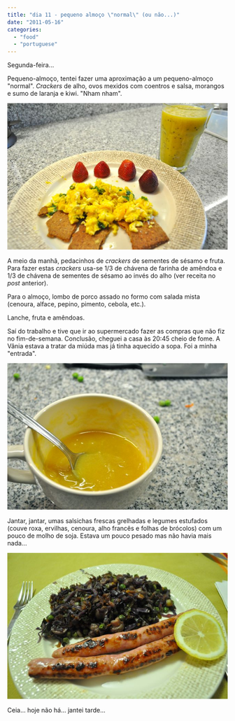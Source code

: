 ```yaml
---
title: "dia 11 - pequeno almoço \"normal\" (ou não...)"
date: "2011-05-16"
categories: 
  - "food"
  - "portuguese"
---
```


Segunda-feira...

  

Pequeno-almoço, tentei fazer uma aproximação a um pequeno-almoço "normal". _Crackers_ de alho, ovos mexidos com coentros e salsa, morangos e sumo de laranja e kiwi. "Nham nham".

  

[![](images/Querida+Di+-+580.jpg)](http://4.bp.blogspot.com/-w6cM2b45WuU/TdGXYJQe_BI/AAAAAAAAEFU/aY_vvCyp8Bk/s1600/Querida+Di+-+580.jpg)

  
A meio da manhã, pedacinhos de _crackers_ de sementes de sésamo e fruta. Para fazer estas _crackers_ usa-se 1/3 de chávena de farinha de amêndoa e 1/3 de chávena de sementes de sésamo ao invés do alho (ver receita no _post_ anterior).  
  
Para o almoço, lombo de porco assado no formo com salada mista (cenoura, alface, pepino, pimento, cebola, etc.).  
  
Lanche, fruta e amêndoas.  
  
Saí do trabalho e tive que ir ao supermercado fazer as compras que não fiz no fim-de-semana. Conclusão, cheguei a casa às 20:45 cheio de fome. A Vânia estava a tratar da miúda mas já tinha aquecido a sopa. Foi a minha "entrada".  
  

[![](images/Querida+Di+-+590.jpg)](http://4.bp.blogspot.com/-6M_DafzKFKs/TdGXYceMmwI/AAAAAAAAEFY/_C3-12qTk5E/s1600/Querida+Di+-+590.jpg)

  

Jantar, jantar, umas salsichas frescas grelhadas e legumes estufados (couve roxa, ervilhas, cenoura, alho francês e folhas de brócolos) com um pouco de molho de soja. Estava um pouco pesado mas não havia mais nada...

  

[![](images/Querida+Di+-+593.jpg)](http://2.bp.blogspot.com/-nCkjMYUyAfI/TdGcaBgqdkI/AAAAAAAAEFk/qem5sfdSFJ4/s1600/Querida+Di+-+593.jpg)

  

  

Ceia... hoje não há... jantei tarde...
